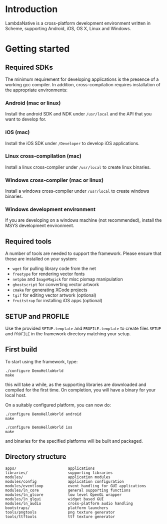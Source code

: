 
# Introduction

LambdaNative is a cross-platform development environment
written in Scheme, supporting Android, iOS, OS X, Linux
and Windows.

# Getting started

## Required SDKs

The minimum requirement for developing applications is the
presence of a working gcc compiler. In addition,
cross-compilation requires installation of the appropriate
environments:

### Android (mac or linux) 
Install the android SDK and NDK
under `/usr/local` and the API that you want to develop for.

### iOS (mac)
Install the iOS SDK under `/Developer` to develop iOS applications.

### Linux cross-compilation (mac)
Install a linux cross-compiler under `/usr/local` to create
linux binaries.

### Windows cross-compiler (mac or linux)
Install a windows cross-compiler under `/usr/local` to
create windows binaries.

### Windows development environment
If you are developing on a windows machine (not
recommended), install the MSYS development environment.

## Required tools

A number of tools are needed to support the framework.
Please ensure that these are installed on your system:

* `wget` for pulling library code from the net
* `freetype` for rendering vector fonts
* `netpbm` and `ImageMagick` for misc pixmap manipulation
* `ghostscript` for converting vector artwork
* `cmake` for generating XCode projects
* `tgif` for editing vector artwork (optional)
* `fruitstrap` for installing iOS apps (optional)

## SETUP and PROFILE

Use the provided `SETUP.template` and `PROFILE.template` to
create files `SETUP` and `PROFILE` in the framework
directory matching your setup.

## First build

To start using the framework, type:

    ./configure DemoHelloWorld
    make

this will take a while, as the supporting libraries are
downloaded and compiled for the first time. On completion,
you will have a binary for your local host.

On a suitably configured platform, you can now do:
    
    ./configure DemoHelloWorld android
    make

    ./configure DemoHelloWorld ios
    make

and binaries for the specified platforms will be built and
packaged.

## Directory structure

    apps/                       applications
    libraries/                  supporting libraries
    modules/                    application modules
    modules/config              application configuration
    modules/eventloop           event handling for GUI applications
    modules/ln_core             general supporting functions
    modules/ln_glcore           low level OpenGL wrapper
    modules/ln_glgui            widget based GUI
    modules/ln_audio            cross-platform audio handling
    bootstraps/                 platform launchers
    tools/pngtools              png texture generator
    tools/ttftools              ttf texture generator

